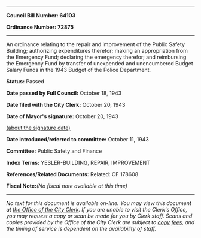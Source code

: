 

********

**Council Bill Number: 64103**
   
**Ordinance Number: 72875**
********

 An ordinance relating to the repair and improvement of the Public Safety Building; authorizing expenditures therefor; making an appropriation from the Emergency Fund; declaring the emergency therefor; and reimbursing the Emergency Fund by transfer of unexpended and unencumbered Budget Salary Funds in the 1943 Budget of the Police Department.

**Status:** Passed
   
**Date passed by Full Council:** October 18, 1943
   
**Date filed with the City Clerk:** October 20, 1943
   
**Date of Mayor's signature:** October 20, 1943
   
[(about the signature date)](/~public/approvaldate.htm)
   
   
   
**Date introduced/referred to committee:** October 11, 1943
   
**Committee:** Public Safety and Finance
   
   
**Index Terms:** YESLER-BUILDING, REPAIR, IMPROVEMENT

**References/Related Documents:** Related: CF 178608

**Fiscal Note:**_(No fiscal note available at this time)_
********

_No text for this document is available on-line. You may view this document at [the Office of the City Clerk](http://www.seattle.gov/leg/clerk/contactUs.htm). If you are unable to visit the Clerk's Office, you may request a copy or scan be made for you by Clerk staff. Scans and copies provided by the Office of the City Clerk are subject to [copy fees](http://clerk.seattle.gov/~public/clerkfees.htm), and the timing of service is dependent on the availability of staff._

